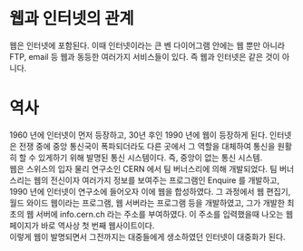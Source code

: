 # 웹과 인터넷의 관계
웹은 인터넷에 포함된다. 이때 인터넷이라는 큰 벤 다이어그램 안에는 웹 뿐만 아니라 FTP, email 등 웹과 동등한 여러가지 서비스들이 있다.
즉 웹과 인터넷은 같은 것이 아니다.

# 역사
1960 년에 인터넷이 먼저 등장하고, 30년 후인 1990 년에 웹이 등장하게 된다. 인터넷은 전쟁 중에 중앙 통신국이 폭파되더라도 다른 곳에서 그 역할을
대체하여 통신을 원활히 할 수 있게하기 위해 발명된 통신 시스템이다. 즉, 중앙이 없는 통신 시스템.<br>
웹은 스위스의 입자 물리 연구소인 CERN 에서 팀 버너스리에 의해 개발되었다. 팀 버너스리는 웹의 전신이자 여러가지 정보를 보여주는 프로그램인 Enquire 를 개발하고,
1990 년에 인터넷이 연구소에 들어오자 이에 웹을 합성하였다. 그 과정에서 웹 편집기, 월드 와이드 웹이라는 프로그램, 웹 서버라는 프로그램 등을 개발하였고,
그가 개발한 최초의 웹 서버에 info.cern.ch 라는 주소를 부여하였다. 이 주소를 입력했을때 나오는 웹 페이지가 바로 역사상 첫 번째 웹사이트이다.<br>
이렇게 웹이 발명되면서 그전까지는 대중들에게 생소하였던 인터넷이 대중화가 된다.
